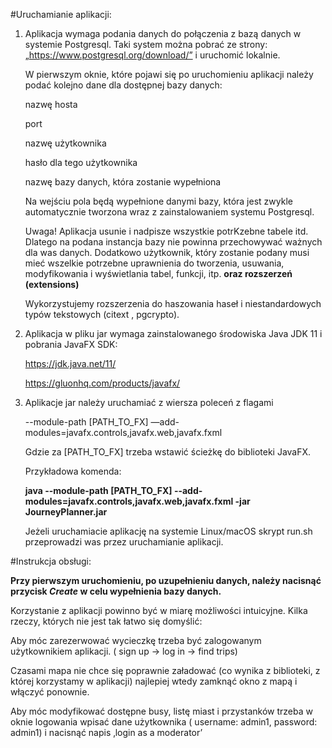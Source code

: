 #Uruchamianie aplikacji:

1. Aplikacja wymaga podania danych do połączenia z bazą danych w systemie Postgresql. 
Taki system można pobrać ze strony: „https://www.postgresql.org/download/” i uruchomić lokalnie. 

    W pierwszym oknie, które pojawi się po uruchomieniu aplikacji należy podać kolejno dane dla dostępnej bazy danych:
	
	nazwę hosta 
	
	port
	
	nazwę użytkownika
	
	hasło dla tego użytkownika
	
	nazwę bazy danych, która zostanie wypełniona
	
    Na wejściu pola będą wypełnione danymi bazy, która jest zwykle automatycznie tworzona wraz z zainstalowaniem systemu Postgresql.

    Uwaga! Aplikacja usunie i nadpisze wszystkie potrKzebne tabele itd. Dlatego na podana instancja bazy nie powinna przechowywać ważnych dla was danych.
Dodatkowo użytkownik, który zostanie podany musi mieć wszelkie potrzebne uprawnienia do tworzenia, usuwania, modyfikowania i wyświetlania tabel, funkcji, itp. 
**oraz rozszerzeń (extensions)**

    Wykorzystujemy rozszerzenia do haszowania haseł i niestandardowych typów tekstowych (citext
, pgcrypto).

2. Aplikacja w pliku jar wymaga zainstalowanego środowiska Java JDK 11 i pobrania JavaFX SDK:

    https://jdk.java.net/11/

    https://gluonhq.com/products/javafx/

3. Aplikacje jar należy uruchamiać z wiersza poleceń z flagami 

    --module-path [PATH_TO_FX] —add-modules=javafx.controls,javafx.web,javafx.fxml

    Gdzie za [PATH_TO_FX] trzeba wstawić ścieżkę do biblioteki JavaFX.

    Przykładowa komenda:

    **java --module-path [PATH_TO_FX] --add-modules=javafx.controls,javafx.web,javafx.fxml -jar JourneyPlanner.jar**

    Jeżeli uruchamiacie aplikację na systemie Linux/macOS skrypt run.sh przeprowadzi was przez uruchamianie aplikacji.
    
#Instrukcja obsługi:

**Przy pierwszym uruchomieniu, po uzupełnieniu danych, należy nacisnąć przycisk *Create* w celu wypełnienia bazy danych.**


Korzystanie z aplikacji powinno być w miarę możliwości intuicyjne. 
Kilka rzeczy, których nie jest tak łatwo się domyślić:

Aby móc zarezerwować wycieczkę trzeba być zalogowanym użytkownikiem aplikacji. 
( sign up -> log in -> find trips)

Czasami mapa nie chce się poprawnie załadować (co wynika z biblioteki, z której korzystamy w aplikacji) najlepiej wtedy zamknąć okno z mapą i włączyć ponownie.

Aby móc modyfikować dostępne busy, listę miast i przystanków trzeba w oknie logowania wpisać dane użytkownika ( username: admin1, password: admin1) i nacisnąć napis ‚login as a moderator’
